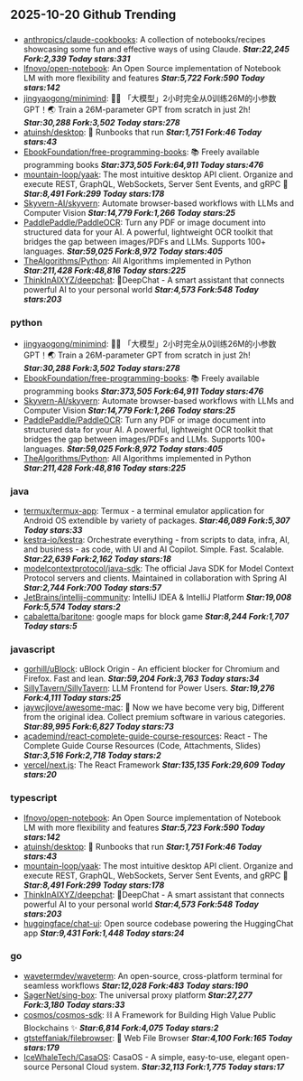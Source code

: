 ## 2025-10-20 Github Trending

### 
* [anthropics/claude-cookbooks](https://github.com/anthropics/claude-cookbooks): A collection of notebooks/recipes showcasing some fun and effective ways of using Claude. ***Star:22,245 Fork:2,339 Today stars:331***
* [lfnovo/open-notebook](https://github.com/lfnovo/open-notebook): An Open Source implementation of Notebook LM with more flexibility and features ***Star:5,722 Fork:590 Today stars:142***
* [jingyaogong/minimind](https://github.com/jingyaogong/minimind): 🚀🚀 「大模型」2小时完全从0训练26M的小参数GPT！🌏 Train a 26M-parameter GPT from scratch in just 2h! ***Star:30,288 Fork:3,502 Today stars:278***
* [atuinsh/desktop](https://github.com/atuinsh/desktop): 📖 Runbooks that run ***Star:1,751 Fork:46 Today stars:43***
* [EbookFoundation/free-programming-books](https://github.com/EbookFoundation/free-programming-books): 📚 Freely available programming books ***Star:373,505 Fork:64,911 Today stars:476***
* [mountain-loop/yaak](https://github.com/mountain-loop/yaak): The most intuitive desktop API client. Organize and execute REST, GraphQL, WebSockets, Server Sent Events, and gRPC 🦬 ***Star:8,491 Fork:299 Today stars:178***
* [Skyvern-AI/skyvern](https://github.com/Skyvern-AI/skyvern): Automate browser-based workflows with LLMs and Computer Vision ***Star:14,779 Fork:1,266 Today stars:25***
* [PaddlePaddle/PaddleOCR](https://github.com/PaddlePaddle/PaddleOCR): Turn any PDF or image document into structured data for your AI. A powerful, lightweight OCR toolkit that bridges the gap between images/PDFs and LLMs. Supports 100+ languages. ***Star:59,025 Fork:8,972 Today stars:405***
* [TheAlgorithms/Python](https://github.com/TheAlgorithms/Python): All Algorithms implemented in Python ***Star:211,428 Fork:48,816 Today stars:225***
* [ThinkInAIXYZ/deepchat](https://github.com/ThinkInAIXYZ/deepchat): 🐬DeepChat - A smart assistant that connects powerful AI to your personal world ***Star:4,573 Fork:548 Today stars:203***

### python
* [jingyaogong/minimind](https://github.com/jingyaogong/minimind): 🚀🚀 「大模型」2小时完全从0训练26M的小参数GPT！🌏 Train a 26M-parameter GPT from scratch in just 2h! ***Star:30,288 Fork:3,502 Today stars:278***
* [EbookFoundation/free-programming-books](https://github.com/EbookFoundation/free-programming-books): 📚 Freely available programming books ***Star:373,505 Fork:64,911 Today stars:476***
* [Skyvern-AI/skyvern](https://github.com/Skyvern-AI/skyvern): Automate browser-based workflows with LLMs and Computer Vision ***Star:14,779 Fork:1,266 Today stars:25***
* [PaddlePaddle/PaddleOCR](https://github.com/PaddlePaddle/PaddleOCR): Turn any PDF or image document into structured data for your AI. A powerful, lightweight OCR toolkit that bridges the gap between images/PDFs and LLMs. Supports 100+ languages. ***Star:59,025 Fork:8,972 Today stars:405***
* [TheAlgorithms/Python](https://github.com/TheAlgorithms/Python): All Algorithms implemented in Python ***Star:211,428 Fork:48,816 Today stars:225***

### java
* [termux/termux-app](https://github.com/termux/termux-app): Termux - a terminal emulator application for Android OS extendible by variety of packages. ***Star:46,089 Fork:5,307 Today stars:33***
* [kestra-io/kestra](https://github.com/kestra-io/kestra): Orchestrate everything - from scripts to data, infra, AI, and business - as code, with UI and AI Copilot. Simple. Fast. Scalable. ***Star:22,639 Fork:2,162 Today stars:18***
* [modelcontextprotocol/java-sdk](https://github.com/modelcontextprotocol/java-sdk): The official Java SDK for Model Context Protocol servers and clients. Maintained in collaboration with Spring AI ***Star:2,744 Fork:700 Today stars:57***
* [JetBrains/intellij-community](https://github.com/JetBrains/intellij-community): IntelliJ IDEA & IntelliJ Platform ***Star:19,008 Fork:5,574 Today stars:2***
* [cabaletta/baritone](https://github.com/cabaletta/baritone): google maps for block game ***Star:8,244 Fork:1,707 Today stars:5***

### javascript
* [gorhill/uBlock](https://github.com/gorhill/uBlock): uBlock Origin - An efficient blocker for Chromium and Firefox. Fast and lean. ***Star:59,204 Fork:3,763 Today stars:34***
* [SillyTavern/SillyTavern](https://github.com/SillyTavern/SillyTavern): LLM Frontend for Power Users. ***Star:19,276 Fork:4,111 Today stars:25***
* [jaywcjlove/awesome-mac](https://github.com/jaywcjlove/awesome-mac):  Now we have become very big, Different from the original idea. Collect premium software in various categories. ***Star:89,995 Fork:6,827 Today stars:73***
* [academind/react-complete-guide-course-resources](https://github.com/academind/react-complete-guide-course-resources): React - The Complete Guide Course Resources (Code, Attachments, Slides) ***Star:3,516 Fork:2,718 Today stars:2***
* [vercel/next.js](https://github.com/vercel/next.js): The React Framework ***Star:135,135 Fork:29,609 Today stars:20***

### typescript
* [lfnovo/open-notebook](https://github.com/lfnovo/open-notebook): An Open Source implementation of Notebook LM with more flexibility and features ***Star:5,723 Fork:590 Today stars:142***
* [atuinsh/desktop](https://github.com/atuinsh/desktop): 📖 Runbooks that run ***Star:1,751 Fork:46 Today stars:43***
* [mountain-loop/yaak](https://github.com/mountain-loop/yaak): The most intuitive desktop API client. Organize and execute REST, GraphQL, WebSockets, Server Sent Events, and gRPC 🦬 ***Star:8,491 Fork:299 Today stars:178***
* [ThinkInAIXYZ/deepchat](https://github.com/ThinkInAIXYZ/deepchat): 🐬DeepChat - A smart assistant that connects powerful AI to your personal world ***Star:4,573 Fork:548 Today stars:203***
* [huggingface/chat-ui](https://github.com/huggingface/chat-ui): Open source codebase powering the HuggingChat app ***Star:9,431 Fork:1,448 Today stars:24***

### go
* [wavetermdev/waveterm](https://github.com/wavetermdev/waveterm): An open-source, cross-platform terminal for seamless workflows ***Star:12,028 Fork:483 Today stars:190***
* [SagerNet/sing-box](https://github.com/SagerNet/sing-box): The universal proxy platform ***Star:27,277 Fork:3,180 Today stars:33***
* [cosmos/cosmos-sdk](https://github.com/cosmos/cosmos-sdk): ⛓️ A Framework for Building High Value Public Blockchains ✨ ***Star:6,814 Fork:4,075 Today stars:2***
* [gtsteffaniak/filebrowser](https://github.com/gtsteffaniak/filebrowser): 📂 Web File Browser ***Star:4,100 Fork:165 Today stars:179***
* [IceWhaleTech/CasaOS](https://github.com/IceWhaleTech/CasaOS): CasaOS - A simple, easy-to-use, elegant open-source Personal Cloud system. ***Star:32,113 Fork:1,775 Today stars:17***
